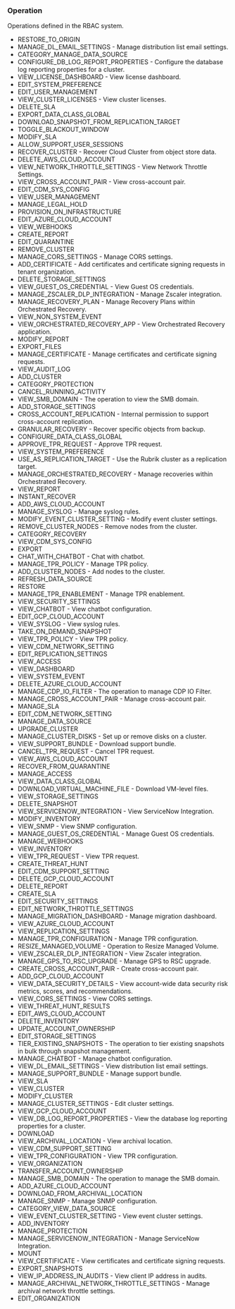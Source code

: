### Operation
Operations defined in the RBAC system.

- RESTORE_TO_ORIGIN
- MANAGE_DL_EMAIL_SETTINGS - Manage distribution list email settings.
- CATEGORY_MANAGE_DATA_SOURCE
- CONFIGURE_DB_LOG_REPORT_PROPERTIES - Configure the database log reporting properties for a cluster.
- VIEW_LICENSE_DASHBOARD - View license dashboard.
- EDIT_SYSTEM_PREFERENCE
- EDIT_USER_MANAGEMENT
- VIEW_CLUSTER_LICENSES - View cluster licenses.
- DELETE_SLA
- EXPORT_DATA_CLASS_GLOBAL
- DOWNLOAD_SNAPSHOT_FROM_REPLICATION_TARGET
- TOGGLE_BLACKOUT_WINDOW
- MODIFY_SLA
- ALLOW_SUPPORT_USER_SESSIONS
- RECOVER_CLUSTER - Recover Cloud Cluster from object store data.
- DELETE_AWS_CLOUD_ACCOUNT
- VIEW_NETWORK_THROTTLE_SETTINGS - View Network Throttle Settings.
- VIEW_CROSS_ACCOUNT_PAIR - View cross-account pair.
- EDIT_CDM_SYS_CONFIG
- VIEW_USER_MANAGEMENT
- MANAGE_LEGAL_HOLD
- PROVISION_ON_INFRASTRUCTURE
- EDIT_AZURE_CLOUD_ACCOUNT
- VIEW_WEBHOOKS
- CREATE_REPORT
- EDIT_QUARANTINE
- REMOVE_CLUSTER
- MANAGE_CORS_SETTINGS - Manage CORS settings.
- ADD_CERTIFICATE - Add certificates and certificate signing requests in tenant organization.
- DELETE_STORAGE_SETTINGS
- VIEW_GUEST_OS_CREDENTIAL - View Guest OS credentials.
- MANAGE_ZSCALER_DLP_INTEGRATION - Manage Zscaler integration.
- MANAGE_RECOVERY_PLAN - Manage Recovery Plans within Orchestrated Recovery.
- VIEW_NON_SYSTEM_EVENT
- VIEW_ORCHESTRATED_RECOVERY_APP - View Orchestrated Recovery application.
- MODIFY_REPORT
- EXPORT_FILES
- MANAGE_CERTIFICATE - Manage certificates and certificate signing requests.
- VIEW_AUDIT_LOG
- ADD_CLUSTER
- CATEGORY_PROTECTION
- CANCEL_RUNNING_ACTIVITY
- VIEW_SMB_DOMAIN - The operation to view the SMB domain.
- ADD_STORAGE_SETTINGS
- CROSS_ACCOUNT_REPLICATION - Internal permission to support cross-account replication.
- GRANULAR_RECOVERY - Recover specific objects from backup.
- CONFIGURE_DATA_CLASS_GLOBAL
- APPROVE_TPR_REQUEST - Approve TPR request.
- VIEW_SYSTEM_PREFERENCE
- USE_AS_REPLICATION_TARGET - Use the Rubrik cluster as a replication target.
- MANAGE_ORCHESTRATED_RECOVERY - Manage recoveries within Orchestrated Recovery.
- VIEW_REPORT
- INSTANT_RECOVER
- ADD_AWS_CLOUD_ACCOUNT
- MANAGE_SYSLOG - Manage syslog rules.
- MODIFY_EVENT_CLUSTER_SETTING - Modify event cluster settings.
- REMOVE_CLUSTER_NODES - Remove nodes from the cluster.
- CATEGORY_RECOVERY
- VIEW_CDM_SYS_CONFIG
- EXPORT
- CHAT_WITH_CHATBOT - Chat with chatbot.
- MANAGE_TPR_POLICY - Manage TPR policy.
- ADD_CLUSTER_NODES - Add nodes to the cluster.
- REFRESH_DATA_SOURCE
- RESTORE
- MANAGE_TPR_ENABLEMENT - Manage TPR enablement.
- VIEW_SECURITY_SETTINGS
- VIEW_CHATBOT - View chatbot configuration.
- EDIT_GCP_CLOUD_ACCOUNT
- VIEW_SYSLOG - View syslog rules.
- TAKE_ON_DEMAND_SNAPSHOT
- VIEW_TPR_POLICY - View TPR policy.
- VIEW_CDM_NETWORK_SETTING
- EDIT_REPLICATION_SETTINGS
- VIEW_ACCESS
- VIEW_DASHBOARD
- VIEW_SYSTEM_EVENT
- DELETE_AZURE_CLOUD_ACCOUNT
- MANAGE_CDP_IO_FILTER - The operation to manage CDP IO Filter.
- MANAGE_CROSS_ACCOUNT_PAIR - Manage cross-account pair.
- MANAGE_SLA
- EDIT_CDM_NETWORK_SETTING
- MANAGE_DATA_SOURCE
- UPGRADE_CLUSTER
- MANAGE_CLUSTER_DISKS - Set up or remove disks on a cluster.
- VIEW_SUPPORT_BUNDLE - Download support bundle.
- CANCEL_TPR_REQUEST - Cancel TPR request.
- VIEW_AWS_CLOUD_ACCOUNT
- RECOVER_FROM_QUARANTINE
- MANAGE_ACCESS
- VIEW_DATA_CLASS_GLOBAL
- DOWNLOAD_VIRTUAL_MACHINE_FILE - Download VM-level files.
- VIEW_STORAGE_SETTINGS
- DELETE_SNAPSHOT
- VIEW_SERVICENOW_INTEGRATION - View ServiceNow Integration.
- MODIFY_INVENTORY
- VIEW_SNMP - View SNMP configuration.
- MANAGE_GUEST_OS_CREDENTIAL - Manage Guest OS credentials.
- MANAGE_WEBHOOKS
- VIEW_INVENTORY
- VIEW_TPR_REQUEST - View TPR request.
- CREATE_THREAT_HUNT
- EDIT_CDM_SUPPORT_SETTING
- DELETE_GCP_CLOUD_ACCOUNT
- DELETE_REPORT
- CREATE_SLA
- EDIT_SECURITY_SETTINGS
- EDIT_NETWORK_THROTTLE_SETTINGS
- MANAGE_MIGRATION_DASHBOARD - Manage migration dashboard.
- VIEW_AZURE_CLOUD_ACCOUNT
- VIEW_REPLICATION_SETTINGS
- MANAGE_TPR_CONFIGURATION - Manage TPR configuration.
- RESIZE_MANAGED_VOLUME - Operation to Resize Managed Volume.
- VIEW_ZSCALER_DLP_INTEGRATION - View Zscaler integration.
- MANAGE_GPS_TO_RSC_UPGRADE - Manage GPS to RSC upgrade.
- CREATE_CROSS_ACCOUNT_PAIR - Create cross-account pair.
- ADD_GCP_CLOUD_ACCOUNT
- VIEW_DATA_SECURITY_DETAILS - View account-wide data security risk metrics, scores, and recommendations.
- VIEW_CORS_SETTINGS - View CORS settings.
- VIEW_THREAT_HUNT_RESULTS
- EDIT_AWS_CLOUD_ACCOUNT
- DELETE_INVENTORY
- UPDATE_ACCOUNT_OWNERSHIP
- EDIT_STORAGE_SETTINGS
- TIER_EXISTING_SNAPSHOTS - The operation to tier existing snapshots in bulk through snapshot management.
- MANAGE_CHATBOT - Manage chatbot configuration.
- VIEW_DL_EMAIL_SETTINGS - View distribution list email settings.
- MANAGE_SUPPORT_BUNDLE - Manage support bundle.
- VIEW_SLA
- VIEW_CLUSTER
- MODIFY_CLUSTER
- MANAGE_CLUSTER_SETTINGS - Edit cluster settings.
- VIEW_GCP_CLOUD_ACCOUNT
- VIEW_DB_LOG_REPORT_PROPERTIES - View the database log reporting properties for a cluster.
- DOWNLOAD
- VIEW_ARCHIVAL_LOCATION - View archival location.
- VIEW_CDM_SUPPORT_SETTING
- VIEW_TPR_CONFIGURATION - View TPR configuration.
- VIEW_ORGANIZATION
- TRANSFER_ACCOUNT_OWNERSHIP
- MANAGE_SMB_DOMAIN - The operation to manage the SMB domain.
- ADD_AZURE_CLOUD_ACCOUNT
- DOWNLOAD_FROM_ARCHIVAL_LOCATION
- MANAGE_SNMP - Manage SNMP configuration.
- CATEGORY_VIEW_DATA_SOURCE
- VIEW_EVENT_CLUSTER_SETTING - View event cluster settings.
- ADD_INVENTORY
- MANAGE_PROTECTION
- MANAGE_SERVICENOW_INTEGRATION - Manage ServiceNow Integration.
- MOUNT
- VIEW_CERTIFICATE - View certificates and certificate signing requests.
- EXPORT_SNAPSHOTS
- VIEW_IP_ADDRESS_IN_AUDITS - View client IP address in audits.
- MANAGE_ARCHIVAL_NETWORK_THROTTLE_SETTINGS - Manage archival network throttle settings.
- EDIT_ORGANIZATION
